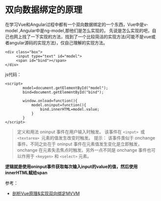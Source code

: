 #  双向数据绑定的原理
在学习Vue和Angular过程中都有一个双向数据绑定的一个东西，Vue中是v-model ,Angular中是ng-model,那他们是怎么实现的，
先说是怎么实现的吧，自己也网上找了一下实现的方法，找到了一个比较简洁的实现方法(可能不是vue或者angular源码的实现方法)，仅自己理解的实现方法。
```
<div class="box">
     <input type="text" id="model">
     <span id="bind"></span>
</div>

```
js代码：
```
<script>
        model=document.getElementById("model");
        bind=document.getElementById("bind");
        
        window.onload=function(){
            model.oninput=function(){
                bind.innerHTML=model.value;
            }
        }
</script>

```
> 定义和用法
oninput 事件在用户输入时触发。
该事件在 ``<input> ``或 ``<textarea> ``元素的值发生改变时触发。
提示： 该事件类似于 onchange 事件。不同之处在于 oninput 事件在元素值发生变化是立即触发， onchange 在元素失去焦点时触发。另外一点不同是 onchange 事件也可以作用于 ``<keygen>`` 和 ``<select>`` 元素。

**逻辑就是使用oninput事件获取每次输入input的value的值，然后使用innerHTML赋给span**

参考：
- [剖析Vue原理&实现双向绑定MVVM](https://segmentfault.com/a/1190000006599500)